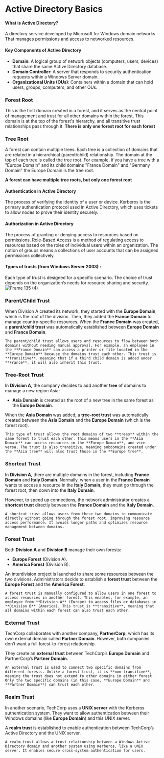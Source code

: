 # Active Directory Basics

#### What is Active Directory?
A directory service developed by Microsoft for Windows domain networks That manages permissions and access to networked resources.
  
#### Key Components of Active Directory
- **Domain**: A logical group of network objects (computers, users, devices) that share the same Active Directory database.
- **Domain Controller**: A server that responds to security authentication requests within a Windows Server domain.
- **Organizational Units (OUs)**: Containers within a domain that can hold users, groups, computers, and other OUs.

### Forest Root
This is the first domain created in a forest, and it serves as the central point of management and trust for all other domains within the forest. This domain is at the top of the forest's hierarchy, and all transitive trust relationships pass through it. **There is only one forest root for each forest**

### Tree Root
A forest can contain multiple trees. Each tree is a collection of domains that are related in a hierarchical (parent/child) relationship. The domain at the top of each tree is called the tree root. For example, if you have a tree with a "Europe Domain" and its child domains "France Domain" and "Germany Domain" the Europe Domain is the tree root.

**A forest can have multiple tree roots, but only one forest root**

#### Authentication in Active Directory
The process of verifying the identity of a user or device.
Kerberos is the primary authentication protocol used in Active Directory, which uses tickets to allow nodes to prove their identity securely.

#### Authorization in Active Directory
The process of granting or denying access to resources based on permissions.
Role-Based Access is a method of regulating access to resources based on the roles of individual users within an organization.
The notion of groups means a collections of user accounts that can be assigned permissions collectively.




#### Types of trusts (from Windows Server 2003) :

Each type of trust is designed for a specific scenario.
The choice of trust depends on the organization’s needs for resource sharing and security.
![Frame 135 (4)](https://github.com/user-attachments/assets/8b1e3ccb-c653-44df-9afd-d2247be366d5)

### Parent/Child Trust
When Division A created its network, they started with the **Europe Domain**, which is the root of the division. Then, they added the **France Domain** to manage country-specific resources. When the **France Domain** was created, a **parent/child trust** was automatically established between **Europe Domain** and **France Domain**.


    The parent/child trust allows users and resources to flow between both domains without needing manual approval. For example, an employee in the **France Domain** can access a printer or file located in the **Europe Domain** because the domains trust each other. This trust is **transitive**, meaning that if a third child domain is added under **France**, it will also inherit this trust.





### Tree-Root Trust
In **Division A**, the company decides to add another **tree** of domains to manage a new region Asia:
- **Asia Domain** is created as the root of a new tree in the same forest as the **Europe Domain**.

When the **Asia Domain** was added, a **tree-root trust** was automatically created between the **Asia Domain** and the **Europe Domain** (which is the forest root).


    This type of trust allows the root domains of two **trees** within the same forest to trust each other. This means users in the **Asia Domain** can access resources in the **Europe Domain**, and vice versa. The trust is also transitive, meaning subdomains created under the **Asia tree** will also trust those in the **Europe tree**.





### Shortcut Trust
In **Division A**, there are multiple domains in the forest, including **France Domain** and **Italy Domain**. Normally, when a user in the **France Domain** wants to access a resource in the **Italy Domain**, they must go through the forest root, then down into the **Italy Domain**.

However, to speed up connections, the network administrator creates a **shortcut trust** directly between the **France Domain** and the **Italy Domain**.


    A shortcut trust allows users from these two domains to communicate directly without going through the forest root, improving resource access performance. It avoids longer paths and optimizes resource management between domains.




### Forest Trust
Both **Division A** and **Division B** manage their own forests:
- **Europe Forest** (Division A).
- **America Forest** (Division B).

An interdivision project is launched to share some resources between the two divisions. Administrators decide to establish a **forest trust** between the **Europe Forest** and the **America Forest**.


    A forest trust is manually configured to allow users in one forest to access resources in another forest. This enables, for example, an employee from **Division A** (Europe) to access files or databases in **Division B** (America). This trust is **transitive**, meaning that all domains within each forest can also trust each other.




### External Trust
TechCorp collaborates with another company, **PartnerCorp**, which has its own external domain called **Partner Domain**. However, both companies don’t want a full forest-to-forest relationship.

They create an **external trust** between TechCorp’s **Europe Domain** and PartnerCorp’s **Partner Domain**.


    An external trust is used to connect two specific domains from different forests. Unlike a forest trust, it is **non-transitive**, meaning the trust does not extend to other domains in either forest. Only the two specific domains (in this case, **Europe Domain** and **Partner Domain**) can trust each other.


### Realm Trust

In another scenario, TechCorp uses a **UNIX server** with the Kerberos authentication system. They want to allow authentication between their Windows domains (like **Europe Domain**) and this UNIX server.

A **realm trust** is established to enable authentication between TechCorp’s Active Directory and the UNIX server.


    A realm trust allows a trust relationship between a Windows Active Directory domain and another system using Kerberos, like a UNIX server. It enables secure cross-system authentication for users.




